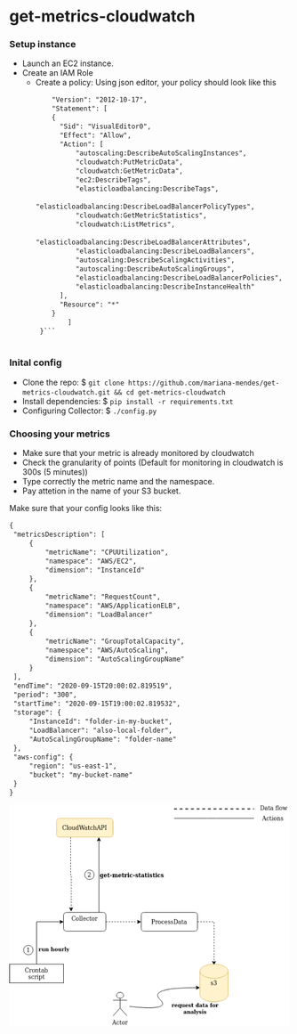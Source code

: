# get-metrics-cloudwatch


### Setup instance
 
* Launch an EC2 instance. 
* Create an IAM Role 
    * Create a policy: 
      Using json editor, your policy should look like this
      ```{
          "Version": "2012-10-17",
          "Statement": [
          {
            "Sid": "VisualEditor0",
            "Effect": "Allow",
            "Action": [
                "autoscaling:DescribeAutoScalingInstances",
                "cloudwatch:PutMetricData",
                "cloudwatch:GetMetricData",
                "ec2:DescribeTags",
                "elasticloadbalancing:DescribeTags",
                "elasticloadbalancing:DescribeLoadBalancerPolicyTypes",
                "cloudwatch:GetMetricStatistics",
                "cloudwatch:ListMetrics",
                "elasticloadbalancing:DescribeLoadBalancerAttributes",
                "elasticloadbalancing:DescribeLoadBalancers",
                "autoscaling:DescribeScalingActivities",
                "autoscaling:DescribeAutoScalingGroups",
                "elasticloadbalancing:DescribeLoadBalancerPolicies",
                "elasticloadbalancing:DescribeInstanceHealth"
            ],
            "Resource": "*"
          }
              ]
       }```
     
### Inital config 
* Clone the repo:  $ `git clone https://github.com/mariana-mendes/get-metrics-cloudwatch.git && cd get-metrics-cloudwatch` 
* Install dependencies: $ `pip install -r requirements.txt`
* Configuring Collector: $ `./config.py` 

### Choosing your metrics
* Make sure that your metric is already monitored by cloudwatch
* Check the granularity of points (Default for monitoring in cloudwatch is 300s (5 minutes))
* Type correctly the metric name and the namespace.
* Pay attetion in the name of your S3 bucket. 

Make sure that your config looks like this:
   ```
  {
    "metricsDescription": [
        {
            "metricName": "CPUUtilization",
            "namespace": "AWS/EC2",
            "dimension": "InstanceId"
        },
        {
            "metricName": "RequestCount",
            "namespace": "AWS/ApplicationELB",
            "dimension": "LoadBalancer"
        },
        {
            "metricName": "GroupTotalCapacity",
            "namespace": "AWS/AutoScaling",
            "dimension": "AutoScalingGroupName"
        }
    ],
    "endTime": "2020-09-15T20:00:02.819519",
    "period": "300",
    "startTime": "2020-09-15T19:00:02.819532",
    "storage": {
        "InstanceId": "folder-in-my-bucket",
        "LoadBalancer": "also-local-folder",
        "AutoScalingGroupName": "folder-name"
    },
    "aws-config": {
        "region": "us-east-1",
        "bucket": "my-bucket-name"
    }
}
   ```



![Diagrama](https://github.com/mariana-mendes/get-metrics-cloudwatch/blob/master/diagrama.png)
